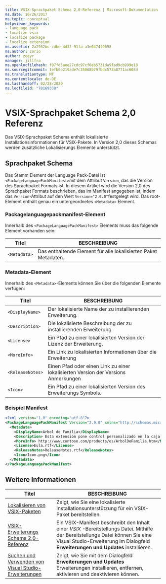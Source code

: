 ```yaml
---
title: VSIX-Sprachpaket Schema 2,0-Referenz | Microsoft-Dokumentation
ms.date: 10/26/2017
ms.topic: conceptual
helpviewer_keywords:
- language pack
- localize vsix
- localize package
- localize extension
ms.assetid: 2a2932bc-cdbe-4d32-91fa-a3e0474f9098
ms.author: zorio
author: zoeyr
manager: jillfra
ms.openlocfilehash: f97fd5aee27cdc97cf6eb5731da9fad9cb999e18
ms.sourcegitcommit: 1efb6b219ade7c35068b79fbdc573a8771ac608d
ms.translationtype: MT
ms.contentlocale: de-DE
ms.lasthandoff: 02/28/2020
ms.locfileid: "78169338"
---
```

# <a name="vsix-language-pack-schema-20-reference"></a>VSIX-Sprachpaket Schema 2,0 Referenz

Das VSIX-Sprachpaket Schema enthält lokalisierte Installationsinformationen für VSIX-Pakete. In Version 2,0 dieses Schemas werden zusätzliche Lokalisierungs Elemente unterstützt.

## <a name="language-pack-schema"></a>Sprachpaket Schema

Das Stamm Element der Language Pack-Datei ist `<PackageLanguagePackManifest>`mit dem Attribut `Version`, das die Version des Sprachpaket Formats ist. In diesem Artikel wird die Version 2,0 des Sprachpaket Formats beschrieben, das im Manifest angegeben ist, indem das `Version`-Attribut auf den Wert `Version="2.0.0"`festgelegt wird. Das root-Element enthält genau ein untergeordnetes `<Metadata>` Element.

### <a name="packagelanguagepackmanifest-element"></a>Packagelanguagepackmanifest-Element

Innerhalb des `<PackageLanguagePackManifest>` Elements muss das folgende Element vorhanden sein:

|Titel|BESCHREIBUNG|
|-----------|-----------------|
|`<Metadata>`| Das enthaltende Element für alle lokalisierten Paket Metadaten.

### <a name="metadata-element"></a>Metadata-Element

Innerhalb des `<Metadata>`-Elements können Sie über die folgenden Elemente verfügen:

|Titel|BESCHREIBUNG|
|-----------|-----------------|
|`<DisplayName>`|Der lokalisierte Name der zu installierenden Erweiterung.|
|`<Description>`|Die lokalisierte Beschreibung der zu installierenden Erweiterung.|
|`<License>`| Ein Pfad zu einer lokalisierten Version der Lizenz der Erweiterung.|
|`<MoreInfo>`| Ein Link zu lokalisierten Informationen über die Erweiterung|
|`<ReleaseNotes>`| Einen Pfad oder einen Link zu einer lokalisierten Version der Versions Anmerkungen|
|`<Icon>`| Ein Pfad zu einer lokalisierten Version des Erweiterungs Symbols.|

### <a name="sample-manifest"></a>Beispiel Manifest

```xml
<?xml version="1.0" encoding="utf-8"?>
<PackageLanguagePackManifest Version="2.0.0" xmlns="http://schemas.microsoft.com/developer/vsx-schema/2011">
  <Metadata>
    <DisplayName>Arbol de Familia</DisplayName>
    <Description> Esta extensión pone control personalizado en la caja de herramientas por manejar información de familia.</Description>
    <MoreInfo> http://www.contoso.com/products/es/ArbolDeFamilia.htm</MoreInfo>
    <License>Eula.rtf</License>
    <ReleaseNotes>ReleaseNotes.rtf</ReleaseNotes>
    <Icon>Icon.png</Icon>
  </Metadata>
</PackageLanguagePackManifest>
```

## <a name="see-also"></a>Weitere Informationen

|Titel|BESCHREIBUNG|
|-----------|-----------------|
|[Lokalisieren von VSIX-Paketen](../extensibility/localizing-vsix-packages.md)|Zeigt, wie Sie eine lokalisierte Installationsunterstützung für ein VSIX-Paket bereitstellen.|
|[VSIX-Erweiterungs Schema 2,0-Referenz](../extensibility/vsix-extension-schema-2-0-reference.md)|Ein VSIX-Manifest beschreibt den Inhalt einer *VSIX* -Bereitstellungs Datei. Mithilfe der Bereitstellungs Datei können Sie eine Visual Studio-Erweiterung im Dialogfeld **Erweiterungen und Updates** installieren.|
|[Suchen und Verwenden von Visual Studio-Erweiterungen](../ide/finding-and-using-visual-studio-extensions.md)|Zeigt, wie Sie mit dem Dialogfeld **Erweiterungen und Updates** Erweiterungen installieren, entfernen, aktivieren und deaktivieren können.|
